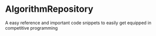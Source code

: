 # AlgorithmRepository

A easy reference and important code snippets to easily get equipped in competitive programming
